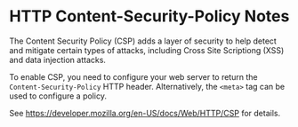 # HTTP Content-Security-Policy Notes

The Content Security Policy (CSP) adds a layer of security to help detect and
mitigate certain types of attacks, including Cross Site Scriptiong (XSS) and
data injection attacks.

To enable CSP, you need to configure your web server to return the
`Content-Security-Policy` HTTP header.  Alternatively, the `<meta>` tag can be
used to configure a policy.

See https://developer.mozilla.org/en-US/docs/Web/HTTP/CSP for details.
